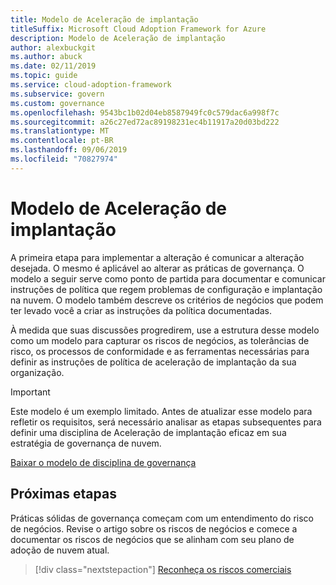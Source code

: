 ```yaml
---
title: Modelo de Aceleração de implantação
titleSuffix: Microsoft Cloud Adoption Framework for Azure
description: Modelo de Aceleração de implantação
author: alexbuckgit
ms.author: abuck
ms.date: 02/11/2019
ms.topic: guide
ms.service: cloud-adoption-framework
ms.subservice: govern
ms.custom: governance
ms.openlocfilehash: 9543bc1b02d04eb8587949fc0c579dac6a998f7c
ms.sourcegitcommit: a26c27ed72ac89198231ec4b11917a20d03bd222
ms.translationtype: MT
ms.contentlocale: pt-BR
ms.lasthandoff: 09/06/2019
ms.locfileid: "70827974"
---
```

# <a name="deployment-acceleration-template"></a>Modelo de Aceleração de implantação

A primeira etapa para implementar a alteração é comunicar a alteração desejada. O mesmo é aplicável ao alterar as práticas de governança. O modelo a seguir serve como ponto de partida para documentar e comunicar instruções de política que regem problemas de configuração e implantação na nuvem. O modelo também descreve os critérios de negócios que podem ter levado você a criar as instruções da política documentadas.

À medida que suas discussões progredirem, use a estrutura desse modelo como um modelo para capturar os riscos de negócios, as tolerâncias de risco, os processos de conformidade e as ferramentas necessárias para definir as instruções de política de aceleração de implantação da sua organização.

> [!IMPORTANT]
> Este modelo é um exemplo limitado. Antes de atualizar esse modelo para refletir os requisitos, será necessário analisar as etapas subsequentes para definir uma disciplina de Aceleração de implantação eficaz em sua estratégia de governança de nuvem.

<!-- markdownlint-disable MD033 -->

 <a href="https://archcenter.blob.core.windows.net/cdn/fusion/governance/Deployment%20Acceleration%20Discipline%20Template.docx">Baixar o modelo de disciplina de governança</a>

<!-- markdownlint-enable MD033 -->

## <a name="next-steps"></a>Próximas etapas

Práticas sólidas de governança começam com um entendimento do risco de negócios. Revise o artigo sobre os riscos de negócios e comece a documentar os riscos de negócios que se alinham com seu plano de adoção de nuvem atual.

> [!div class="nextstepaction"]
> [Reconheça os riscos comerciais](./business-risks.md)
